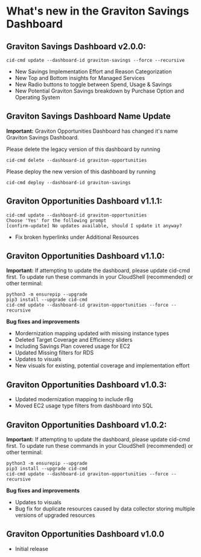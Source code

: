 # What's new in the Graviton Savings Dashboard


## Graviton Savings Dashboard v2.0.0:
```
cid-cmd update --dashboard-id graviton-savings --force --recursive
```
* New Savings Implementation Effort and Reason Categorization
* New Top and Bottom insights for Managed Services
* New Radio buttons to toggle between Spend, Usage & Savings
* New Potential Graviton Savings breakdown by Purchase Option and Operating System


## Graviton Savings Dashboard Name Update ##
**Important:** Graviton Opportunities Dashboard has changed it's name Graviton Savings Dashboard.

Please delete the legacy version of this dashboard by running 
```
cid-cmd delete --dashboard-id graviton-opportunities
``` 
Please deploy the new version of this dashboard by running 
```
cid-cmd deploy --dashboard-id graviton-savings
```

## Graviton Opportunities Dashboard v1.1.1:
```
cid-cmd update --dashboard-id graviton-opportunities
Choose 'Yes' for the following prompt
[confirm-update] No updates available, should I update it anyway? 
```
* Fix broken hyperlinks under Additional Resources

## Graviton Opportunities Dashboard v1.1.0:
**Important:** If attempting to update the dashboard, please update cid-cmd first. To update run these commands in your CloudShell (recommended) or other terminal:

```
python3 -m ensurepip --upgrade
pip3 install --upgrade cid-cmd
cid-cmd update --dashboard-id graviton-opportunities --force --recursive
```
**Bug fixes and improvements**
* Mordernization mapping updated with missing instance types
* Deleted Target Coverage and Efficiency sliders
* Including Savings Plan covered usage for EC2
* Updated Missing filters for RDS
* Updates to visuals
* New visuals for existing, potential coverage and implementation effort

## Graviton Opportunities Dashboard v1.0.3:
* Updated modernization mapping to include r8g
* Moved EC2 usage type filters from dashboard into SQL

## Graviton Opportunities Dashboard v1.0.2:
**Important:** If attempting to update the dashboard, please update cid-cmd first. To update run these commands in your CloudShell (recommended) or other terminal:

```
python3 -m ensurepip --upgrade
pip3 install --upgrade cid-cmd
cid-cmd update --dashboard-id graviton-opportunities --force --recursive
```

**Bug fixes and improvements**
 * Updates to visuals
 * Bug fix for duplicate resources caused by data collector storing multiple versions of upgraded resources


## Graviton Opportunities Dashboard v1.0.0
* Initial release
